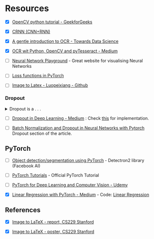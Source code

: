 # Resources

* [x] [OpenCV python tutorial - GeekforGeeks](https://www.geeksforgeeks.org/opencv-python-tutorial/)

* [x] [CRNN (CNN+RNN)](https://github.com/qjadud1994/CRNN-Keras)

* [x] [A gentle introduction to OCR - Towards Data Science](https://towardsdatascience.com/a-gentle-introduction-to-ocr-ee1469a201aa)

* [x] [OCR wit Python, OpenCV and pyTesseract - Medium](https://medium.com/@jaafarbenabderrazak.info/ocr-with-tesseract-opencv-and-python-d2c4ec097866)

* [ ] [Neural Network Playground](https://playground.tensorflow.org/) - Great website for visualising Neural Networks

* [ ] [Loss functions in PyTorch](https://medium.com/udacity-pytorch-challengers/a-brief-overview-of-loss-functions-in-pytorch-c0ddb78068f7)

* [ ] [Image to Latex - Luopeixiang - Github](https://github.com/luopeixiang/im2latex)

### Dropout

<details><summary>Dropout is a . . .</summary>

Dropout is a regularization technique that “drops out” or “deactivates” few neurons in the neural network randomly in order to avoid the problem of over-fitting.

Dropout deactivates the neurons randomly at each training step instead of training the data on the original network, we train the data on the network with dropped out nodes. In the next iteration of the training step, the hidden neurons which are deactivated by dropout changes because of its probabilistic behavior. In this way, by applying dropout i.e deactivating certain individual nodes at random during training we can simulate an ensemble of neural network with different architectures.

*Dropout roughly doubles the number of iterations required to converge. However, training time for each epoch is less.*

```python
#create a neural network with out dropout
N_h = 100 #hidden nodes

model = torch.nn.Sequential(
    nn.Linear(1, N_h),
    nn.ReLU(),
    nn.Linear(N_h, N_h),
    nn.ReLU(),
    nn.Linear(N_h, 1)
)

#create a network with dropout
model_dropout = nn.Sequential(
    # Input Layer
    nn.Linear(1, N_h),
    nn.Dropout(0.5), # 50 % probability of dropping nodes in the 1st layer 
    nn.ReLU(),

    # Hidden Layer
    torch.nn.Linear(N_h, N_h),
    torch.nn.Dropout(0.2), # 20% probability of dropping nodes in the 2nd layer
    torch.nn.ReLU(),
    
    torch.nn.Linear(N_h, 1),
)
```
</details>


* [ ] [Dropout in Deep Learning - Medium](https://medium.com/@amarbudhiraja/https-medium-com-amarbudhiraja-learning-less-to-learn-better-dropout-in-deep-machine-learning-74334da4bfc5) : Check [this](https://github.com/budhiraja/DeepLearningExperiments/blob/master/Dropout%20Analysis%20for%20Deep%20Nets/Dropout%2BAnalysis.ipynb) for implementation.

* [ ] [Batch Normalization and Dropout in Neural Networks with Pytorch](https://towardsdatascience.com/batch-normalization-and-dropout-in-neural-networks-explained-with-pytorch-47d7a8459bcd) Dropout section of the article.

## PyTorch 

* [ ] [Object detection/segmentation using PyTorch](https://ai.facebook.com/blog/-detectron2-a-pytorch-based-modular-object-detection-library-/) - Detectron2 library (Facebook AI)

* [ ] [PyTorch Tutorials](https://pytorch.org/tutorials/) - Official PyTorch Tutorial

* [ ] [PyTorch for Deep Learning and Computer Vision - Udemy](https://www.udemy.com/course/pytorch-for-deep-learning-and-computer-vision/?LSNPUBID=QhjctqYUCD0&ranEAID=QhjctqYUCD0&ranMID=39197&ranSiteID=QhjctqYUCD0-1hYZOGjDH3dISFFHX6uK7g)

* [x] [Linear Regression with PyTorch - Medium](https://medium.com/learn-the-part/linear-regression-with-pytorch-ac8f163a14f) - Code: [Linear Regression](https://github.com/hawkeye-ITSP/resources/blob/master/Implementation_PyTorch/Linear_Regression.ipynb)

## References

* [x] [Image to LaTeX - report, CS229 Stanford](http://cs229.stanford.edu/proj2017/final-reports/5243453.pdf)

* [x] [Image to LaTeX - poster, CS229 Stanford](http://cs229.stanford.edu/proj2017/final-posters/5140564.pdf)
